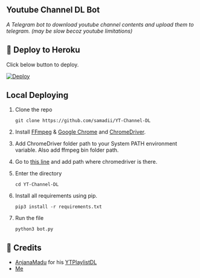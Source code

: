 ## Youtube Channel DL Bot
_A Telegram bot to download youtube channel contents and upload them to telegram. (may be slow becoz youtube limitations)_

## 📌 Deploy to Heroku
Click below button to deploy.

[![Deploy](https://www.herokucdn.com/deploy/button.svg)](https://heroku.com/deploy?template=https://github.com/tianaXploit/YT-Channel-DL)


## Local Deploying

1. Clone the repo
   ```
   git clone https://github.com/samadii/YT-Channel-DL
   ```

2. Install [FFmpeg](www.ffmpeg.org) & [Google Chrome](https://support.google.com/chrome/answer/95346?hl=en&co=GENIE.Platform%3DDesktop) and [ChromeDriver](https://chromedriver.chromium.org/downloads).

3. Add ChromeDriver folder path to your System PATH environment variable.
Also add ffmpeg bin folder path.

4. Go to [this line](https://github.com/samadii/YT-Channel-DL/blob/main/plugins/download.py#L27) and add path where chromedriver is there.

5. Enter the directory
   ```
   cd YT-Channel-DL
   ```
  
6. Install all requirements using pip.
   ```
   pip3 install -r requirements.txt
   ```

7. Run the file
   ```
   python3 bot.py
   ```

## 📌 Credits
- [AnjanaMadu](https://github.com/AnjanaMadu) for his [YTPlaylistDL](https://github.com/AnjanaMadu/YTPlaylistDL)
- [Me](https://github.com/samadii)
